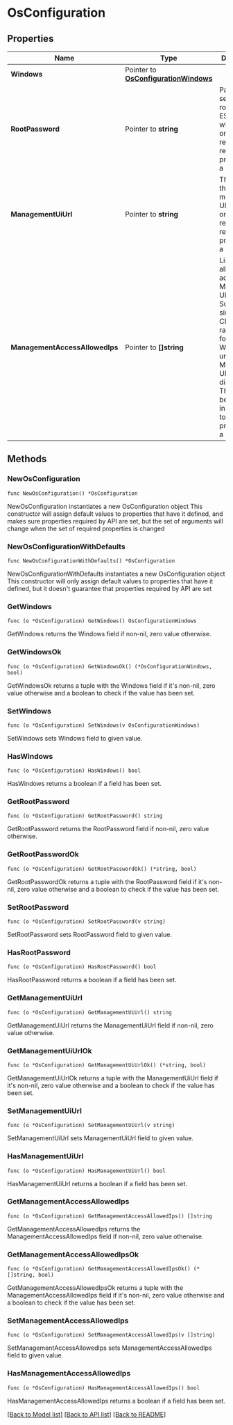 # OsConfiguration

## Properties

Name | Type | Description | Notes
------------ | ------------- | ------------- | -------------
**Windows** | Pointer to [**OsConfigurationWindows**](OsConfigurationWindows.md) |  | [optional] 
**RootPassword** | Pointer to **string** | Password set for user root on an ESXi server which will only be returned in response to provisioning a server. | [optional] [readonly] 
**ManagementUiUrl** | Pointer to **string** | The URL of the management UI which will only be returned in response to provisioning a server. | [optional] [readonly] 
**ManagementAccessAllowedIps** | Pointer to **[]string** | List of IPs allowed to access the Management UI. Supported in single IP, CIDR and range format. When undefined, Management UI is disabled. This will only be returned in response to provisioning a server. | [optional] 

## Methods

### NewOsConfiguration

`func NewOsConfiguration() *OsConfiguration`

NewOsConfiguration instantiates a new OsConfiguration object
This constructor will assign default values to properties that have it defined,
and makes sure properties required by API are set, but the set of arguments
will change when the set of required properties is changed

### NewOsConfigurationWithDefaults

`func NewOsConfigurationWithDefaults() *OsConfiguration`

NewOsConfigurationWithDefaults instantiates a new OsConfiguration object
This constructor will only assign default values to properties that have it defined,
but it doesn't guarantee that properties required by API are set

### GetWindows

`func (o *OsConfiguration) GetWindows() OsConfigurationWindows`

GetWindows returns the Windows field if non-nil, zero value otherwise.

### GetWindowsOk

`func (o *OsConfiguration) GetWindowsOk() (*OsConfigurationWindows, bool)`

GetWindowsOk returns a tuple with the Windows field if it's non-nil, zero value otherwise
and a boolean to check if the value has been set.

### SetWindows

`func (o *OsConfiguration) SetWindows(v OsConfigurationWindows)`

SetWindows sets Windows field to given value.

### HasWindows

`func (o *OsConfiguration) HasWindows() bool`

HasWindows returns a boolean if a field has been set.

### GetRootPassword

`func (o *OsConfiguration) GetRootPassword() string`

GetRootPassword returns the RootPassword field if non-nil, zero value otherwise.

### GetRootPasswordOk

`func (o *OsConfiguration) GetRootPasswordOk() (*string, bool)`

GetRootPasswordOk returns a tuple with the RootPassword field if it's non-nil, zero value otherwise
and a boolean to check if the value has been set.

### SetRootPassword

`func (o *OsConfiguration) SetRootPassword(v string)`

SetRootPassword sets RootPassword field to given value.

### HasRootPassword

`func (o *OsConfiguration) HasRootPassword() bool`

HasRootPassword returns a boolean if a field has been set.

### GetManagementUiUrl

`func (o *OsConfiguration) GetManagementUiUrl() string`

GetManagementUiUrl returns the ManagementUiUrl field if non-nil, zero value otherwise.

### GetManagementUiUrlOk

`func (o *OsConfiguration) GetManagementUiUrlOk() (*string, bool)`

GetManagementUiUrlOk returns a tuple with the ManagementUiUrl field if it's non-nil, zero value otherwise
and a boolean to check if the value has been set.

### SetManagementUiUrl

`func (o *OsConfiguration) SetManagementUiUrl(v string)`

SetManagementUiUrl sets ManagementUiUrl field to given value.

### HasManagementUiUrl

`func (o *OsConfiguration) HasManagementUiUrl() bool`

HasManagementUiUrl returns a boolean if a field has been set.

### GetManagementAccessAllowedIps

`func (o *OsConfiguration) GetManagementAccessAllowedIps() []string`

GetManagementAccessAllowedIps returns the ManagementAccessAllowedIps field if non-nil, zero value otherwise.

### GetManagementAccessAllowedIpsOk

`func (o *OsConfiguration) GetManagementAccessAllowedIpsOk() (*[]string, bool)`

GetManagementAccessAllowedIpsOk returns a tuple with the ManagementAccessAllowedIps field if it's non-nil, zero value otherwise
and a boolean to check if the value has been set.

### SetManagementAccessAllowedIps

`func (o *OsConfiguration) SetManagementAccessAllowedIps(v []string)`

SetManagementAccessAllowedIps sets ManagementAccessAllowedIps field to given value.

### HasManagementAccessAllowedIps

`func (o *OsConfiguration) HasManagementAccessAllowedIps() bool`

HasManagementAccessAllowedIps returns a boolean if a field has been set.


[[Back to Model list]](../README.md#documentation-for-models) [[Back to API list]](../README.md#documentation-for-api-endpoints) [[Back to README]](../README.md)


